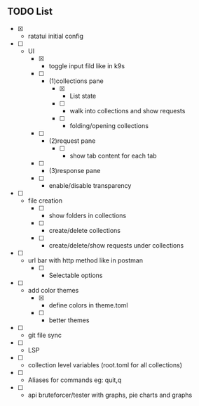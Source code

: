 ## TODO List

- [x] - ratatui initial config
- [ ] - UI
    - [x] - toggle input fild like in k9s
    - [ ] - (1)collections pane
        - [x] - List state 
        - [ ] - walk into collections and show requests
        - [ ] - folding/opening collections
    - [ ] - (2)request pane
        - [ ] - show tab content for each tab
    - [ ] - (3)response pane
    - [ ] - enable/disable transparency
- [ ] - file creation
    - [ ] - show folders in collections
    - [ ] - create/delete collections
    - [ ] - create/delete/show requests under collections
- [ ] - url bar with http method like in postman
    - [ ] - Selectable options
- [ ] - add color themes
    - [x] - define colors in theme.toml
    - [ ] - better themes
- [ ] - git file sync
- [ ] - LSP
- [ ] - collection level variables (root.toml for all collections)
- [ ] - Aliases for commands eg: quit,q
- [ ] - api bruteforcer/tester with graphs, pie charts and graphs
